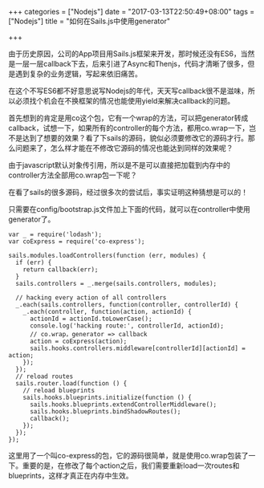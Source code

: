 +++
categories = ["Nodejs"]
date = "2017-03-13T22:50:49+08:00"
tags = ["Nodejs"]
title = "如何在Sails.js中使用generator"

+++

由于历史原因，公司的App项目用Sails.js框架来开发，那时候还没有ES6，当然是一层一层callback下去，后来引进了Async和Thenjs，代码才清晰了很多，但是遇到复杂的业务逻辑，写起来依旧痛苦。

在这个不写ES6都不好意思说写Nodejs的年代，天天写callback很不是滋味，所以必须找个机会在不换框架的情况也能使用yield来解决callback的问题。

首先想到的肯定是用co这个包，它有一个wrap的方法，可以把generator转成callback，试想一下，如果所有的controller的每个方法，都用co.wrap一下，岂不是达到了想要的效果？看了下sails的源码，貌似必须要修改它的源码才行。那么问题来了，怎么样才能在不修改它源码的情况也能达到同样的效果呢？

由于javascript默认对象传引用，所以是不是可以直接把加载到内存中的controller方法全部用co.wrap包一下呢？

在看了sails的很多源码，经过很多次的尝试后，事实证明这种猜想是可以的！

只需要在config/bootstrap.js文件加上下面的代码，就可以在controller中使用generator了。

```
var _ = require('lodash');
var coExpress = require('co-express');

sails.modules.loadControllers(function (err, modules) {
  if (err) {
    return callback(err);
  }
  sails.controllers = _.merge(sails.controllers, modules);

  // hacking every action of all controllers
  _.each(sails.controllers, function(controller, controllerId) {
    _.each(controller, function(action, actionId) {
      actionId = actionId.toLowerCase();
      console.log('hacking route:', controllerId, actionId);
      // co.wrap，generator => callback
      action = coExpress(action);
      sails.hooks.controllers.middleware[controllerId][actionId] = action;
    });
  });
  // reload routes
  sails.router.load(function () {
    // reload blueprints
    sails.hooks.blueprints.initialize(function () {
      sails.hooks.blueprints.extendControllerMiddleware();
      sails.hooks.blueprints.bindShadowRoutes();
      callback();
    });
  });
});
```

这里用了一个叫co-express的包，它的源码很简单，就是使用co.wrap包装了一下。重要的是，在修改了每个action之后，我们需要重新load一次routes和blueprints，这样才真正在内存中生效。
